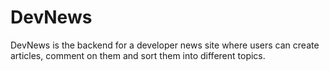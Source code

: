 # DevNews

DevNews is the backend for a developer news site where users can create articles, comment on them and sort them into different topics.
